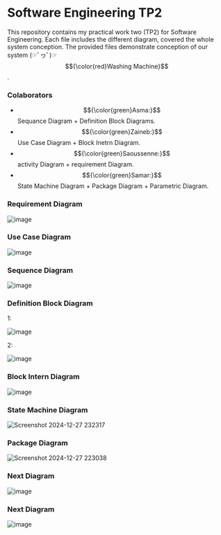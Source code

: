 # Software Engineering TP2

This repository contains my practical work two (TP2) for Software Engineering. Each file includes the different diagram, covered the whole system conception. 
The provided files demonstrate conception of our system (☞ﾟヮﾟ)☞ $${\color{red}Washing Machine}$$.

### Colaborators  
- $${\color{green}Asma:}$$ Sequance Diagram + Definition Block Diagrams.  
- $${\color{green}Zaineb:}$$ Use Case Diagram + Block Inetrn Diagram.
- $${\color{green}Saoussenne:}$$ activity Diagram + requirement Diagram.
- $${\color{green}Samar:}$$ State Machine Diagram + Package Diagram + Parametric Diagram.


### Requirement Diagram
![image](https://github.com/Batout-asma/Software-Engineering-2/blob/main/Sequence%20Diagram.png?raw=true)

### Use Case Diagram
![image](https://github.com/Batout-asma/Software-Engineering-2/blob/main/use%20case%20diagram.png)

### Sequence Diagram 
![image](https://github.com/Batout-asma/Software-Engineering-2/blob/main/Sequence%20Diagram.png?raw=true)

### Definition Block Diagram 
1:

![image](https://github.com/Batout-asma/Software-Engineering-2/blob/main/Definition%20Block%20Diagram%201.png)

2:

![image](https://github.com/Batout-asma/Software-Engineering-2/blob/main/Definition%20Block%20Diagram%202.png)

### Block Intern Diagram 
![image](https://github.com/Batout-asma/Software-Engineering-2/blob/main/block%20intern%20diagram.png)

### State Machine Diagram 
![Screenshot 2024-12-27 232317](https://github.com/user-attachments/assets/ad717acb-b173-48e0-96cc-d8d06b765c45)

### Package Diagram 
![Screenshot 2024-12-27 223038](https://github.com/user-attachments/assets/2a5e989e-a9b3-47c8-b15c-b64bb1e78baa)


### Next Diagram 
![image](https://github.com/Batout-asma/Software-Engineering-2/blob/main/Sequence%20Diagram.png?raw=true)

### Next Diagram 
![image](https://github.com/Batout-asma/Software-Engineering-2/blob/main/Sequence%20Diagram.png?raw=true)

